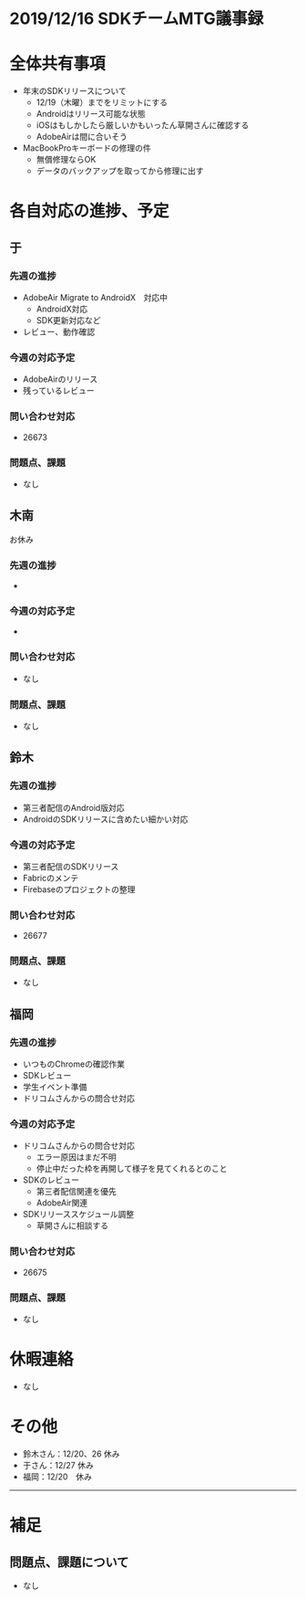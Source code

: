 # 2019/12/16 SDKチームMTG議事録

# 全体共有事項
- 年末のSDKリリースについて
  - 12/19（木曜）までをリミットにする
  - Androidはリリース可能な状態
  - iOSはもしかしたら厳しいかもいったん草開さんに確認する
  - AdobeAirは間に合いそう
- MacBookProキーボードの修理の件
  - 無償修理ならOK
  - データのバックアップを取ってから修理に出す

# 各自対応の進捗、予定
## 于
### 先週の進捗
- AdobeAir Migrate to AndroidX　対応中
  - AndroidX対応
  - SDK更新対応など
- レビュー、動作確認

### 今週の対応予定
- AdobeAirのリリース
- 残っているレビュー

### 問い合わせ対応
- 26673

### 問題点、課題
- なし

## 木南
お休み

### 先週の進捗
-

### 今週の対応予定
-

### 問い合わせ対応
- なし

### 問題点、課題
- なし

## 鈴木
### 先週の進捗
- 第三者配信のAndroid版対応
- AndroidのSDKリリースに含めたい細かい対応

### 今週の対応予定
- 第三者配信のSDKリリース
- Fabricのメンテ
- Firebaseのプロジェクトの整理

### 問い合わせ対応
- 26677

### 問題点、課題
- なし

## 福岡
### 先週の進捗
- いつものChromeの確認作業
- SDKレビュー
- 学生イベント準備
- ドリコムさんからの問合せ対応

### 今週の対応予定
- ドリコムさんからの問合せ対応
  - エラー原因はまだ不明
  - 停止中だった枠を再開して様子を見てくれるとのこと
- SDKのレビュー
  - 第三者配信関連を優先
  - AdobeAir関連
- SDKリリーススケジュール調整
  - 草開さんに相談する

### 問い合わせ対応
- 26675

### 問題点、課題
- なし

# 休暇連絡
- なし

# その他
- 鈴木さん：12/20、26 休み
- 于さん：12/27 休み
- 福岡：12/20　休み

----

# 補足
## 問題点、課題について
- なし
